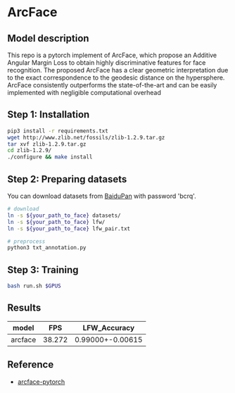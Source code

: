 # ArcFace

## Model description
This repo is a pytorch implement of ArcFace, which propose an Additive Angular Margin Loss to obtain highly discriminative features for face recognition. The proposed ArcFace has a clear geometric interpretation due to the exact correspondence to the geodesic distance on the hypersphere. ArcFace consistently outperforms the state-of-the-art and can be easily implemented with negligible computational overhead

## Step 1: Installation

```bash
pip3 install -r requirements.txt
wget http://www.zlib.net/fossils/zlib-1.2.9.tar.gz
tar xvf zlib-1.2.9.tar.gz
cd zlib-1.2.9/
./configure && make install
```

## Step 2: Preparing datasets

You can download datasets from [BaiduPan](https://pan.baidu.com/s/1qMxFR8H_ih0xmY-rKgRejw) with password 'bcrq'.

```bash
# download
ln -s ${your_path_to_face} datasets/
ln -s ${your_path_to_face} lfw/
ln -s ${your_path_to_face} lfw_pair.txt

# preprocess
python3 txt_annotation.py
```

## Step 3: Training

```bash
bash run.sh $GPUS
```

## Results

|   model |    FPS | LFW_Accuracy     |
|---------|--------| -----------------|
| arcface | 38.272 | 0.99000+-0.00615 |

## Reference
- [arcface-pytorch](https://github.com/bubbliiiing/arcface-pytorch)

